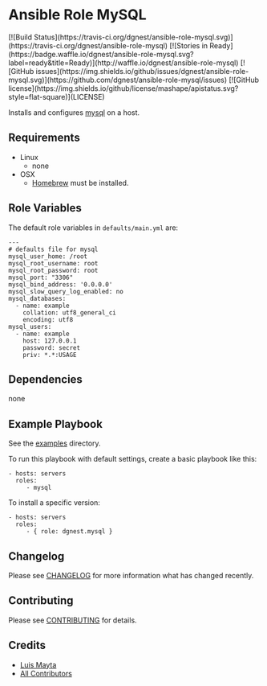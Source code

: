 # Ansible Role MySQL

<span class="badges" align="center">
[![Build Status](https://travis-ci.org/dgnest/ansible-role-mysql.svg)](https://travis-ci.org/dgnest/ansible-role-mysql)
[![Stories in Ready](https://badge.waffle.io/dgnest/ansible-role-mysql.svg?label=ready&title=Ready)](http://waffle.io/dgnest/ansible-role-mysql)
[![GitHub issues](https://img.shields.io/github/issues/dgnest/ansible-role-mysql.svg)](https://github.com/dgnest/ansible-role-mysql/issues)
[![GitHub license](https://img.shields.io/github/license/mashape/apistatus.svg?style=flat-square)](LICENSE)
</span>


Installs and configures [mysql][link-mysql] on a host.

## Requirements

 - Linux
   - none
 - OSX
   - [Homebrew][link-brew] must be installed.


## Role Variables

The default role variables in `defaults/main.yml` are:

    ---
    # defaults file for mysql
    mysql_user_home: /root
    mysql_root_username: root
    mysql_root_password: root
    mysql_port: "3306"
    mysql_bind_address: '0.0.0.0'
    mysql_slow_query_log_enabled: no
    mysql_databases:
      - name: example
        collation: utf8_general_ci
        encoding: utf8
    mysql_users:
      - name: example
        host: 127.0.0.1
        password: secret
        priv: *.*:USAGE


## Dependencies

none

## Example Playbook

See the [examples](./examples/) directory.

To run this playbook with default settings, create a basic playbook like this:

    - hosts: servers
      roles:
         - mysql

To install a specific version:

    - hosts: servers
      roles:
         - { role: dgnest.mysql }


## Changelog

Please see [CHANGELOG](CHANGELOG.md) for more information what has changed recently.

## Contributing

Please see [CONTRIBUTING](CONTRIBUTING.md) for details.

## Credits

- [Luis Mayta][link-author]
- [All Contributors][link-contributors]

[link-mysql]: https://mysql.com/
[link-brew]: http://brew.sh/

<!-- Other -->

[link-author]: https://github.com/luismayta
[link-contributors]: AUTHORS

